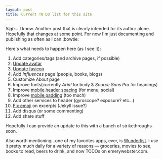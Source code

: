 ```yaml
---
layout: post
title: Current TO DO list for this site
---
```

_Sigh_... I know. Another post that is clearly intended for its author alone. Hopefully that changes at some point. For now I'm just documenting and publishing as often as I can :bowtie:

Here's what needs to happen here (as I see it):

1. Add categories/tags (and archive pages, if possible)
2. [Update avatar](http://d.pr/i/114yH)
3. [Update favicon](http://d.pr/i/ZmeG)
4. Add _Influences_ page (people, books, blogs)
5. Customize _About_ page
6. Improve fonts(currently _Arial_ for body & _Source Sans Pro_ for headings)
7. Improve [mobile header spacing](http://d.pr/i/1f3hx) (for menu, social)
8. Improve [mobile padding](http://d.pr/i/17Pl1) (too much)
9. Add other services to header (gyroscope? exposure? etc...)
10. [Fix emoji](http://d.pr/i/19wUP) on excerpts (Jekyll issue?)
11. Add disqus (or some commenting)
12. Add share stuff

Hopefully I can provide an update to this with a bunch of ~~strikethroughs~~ soon.

Also worth mentioning...one of my favorites apps, ever, is [Wunderlist](https://www.wunderlist.com/). I use it pretty much daily for a variety of reasons &mdash; groceries, movies to see, books to read, beers to drink, and now TODOs on emerywebster.com.
